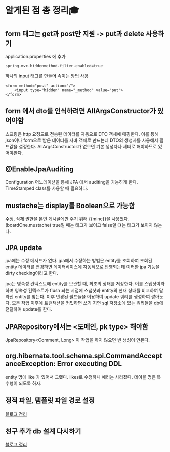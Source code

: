 # 알게된 점 총 정리🎓


## form 태그는 get과 post만 지원 -> put과 delete 사용하기
application.properties 에 추가

    spring.mvc.hiddenmethod.filter.enabled=true

하나의 input 태그를 만들어 속이는 방법 사용

    <form method="post" action="/">
        <input type="hidden" name="_method" value="put">
    </form>


## form 에서 dto를 인식하려면 AllArgsConstructor가 있어야함
스프링은 http 요청으로 전송된 데이터를 자동으로 DTO 객체에 매핑한다. 이를 통해 json이나 form으로 받은 데이터를 자바 객체로 만드는데 DTO의 생성자를 사용해서 필드값을 설정한다. AllArgsConstructor가 없으면 기본 생성자나 세터로 해야하므로 있어야한다. 


## @EnableJpaAuditing 
Configuration 어노테이션을 통해 JPA 에서 auditing을 가능하게 한다. TimeStamped class를 사용할 때 필요하다.


## mustache는 display를 Boolean으로 가능함
수정, 삭제 권한을 본인 게시글에만 주기 위해 {{mine}}을 사용했다. (boardOne.mustache) true일 때는 태그가 보이고 false일 떄는 태그가 보이지 않는다. 


## JPA update 
jpa에는 수정 메서드가 없다. jpa에서 수정하는 방법은 entity를 조회하여 조회된 entity 데이터를 변경하면 데이터베이스에 자동적으로 반영되는데 이러한 jpa 기능을 dirty checking이라고 한다. 

jpa는 영속성 컨텍스트에 entity를 보관할 때, 최초의 상태를 저장한다. 이를 스냅샷이라 하며 영속성 컨텍스트가 flush 되는 시점에 스냅샷과 entity의 현재 상태를 비교하여 달라진 entity를 찾는다. 이후 변경된 필드들을 이용하여 update 쿼리를 생성하여 쌓아둔다. 모든 작업 이후에 트랜잭션을 커밋하면 쓰기 지연 sql 저장소에 있는 쿼리들을 db에 전달하여 update를 한다. 


## JPARepository에서는 <도메인, pk type> 해야함
JpaRepository<Comment, Long> 이 작업을 하지 않으면 빈 생성이 안된다. 

## org.hibernate.tool.schema.spi.CommandAcceptanceException: Error executing DDL
entity 명에 like 가 있어서 그랬다. likes로 수정하니 에러는 사라졌다. 테이블 명은 복수형이 되도록 하자.

## 정적 파일, 템플릿 파일 경로 설정
[블로그 정리](https://p-kyung.tistory.com/85)

## 친구 추가 db 설계 다시하기
[블로그 정리](https://p-kyung.tistory.com/86)